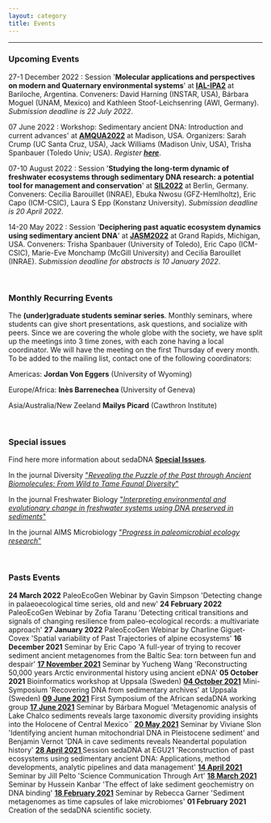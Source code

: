 ```yaml
---
layout: category
title: Events
---
```


---

<div class="intro">
<h3 class="section-title underline">Upcoming Events</h3>

<p>27-1 December 2022 : Session '<b>Molecular applications and perspectives on modern and Quaternary environmental systems</b>' at  <a href="https://www.ial-ipa2022.com/" target="_blank"><b>IAL-IPA2</b></a> at Bariloche, Argentina. Conveners: David Harning (INSTAR, USA), Bárbara Moguel (UNAM, Mexico) and Kathleen Stoof-Leichsenring (AWI, Germany). <i>Submission deadline is 22 July 2022</i>.</p> 
<p>07 June 2022 : Workshop: Sedimentary ancient DNA: Introduction and current advances<b></b>' at  <a href="https://sites.google.com/wisc.edu/amqua2022-madison/workshops-and-field-trips?authuser=0/" target="_blank"><b>AMQUA2022</b></a> at Madison, USA. Organizers: Sarah Crump (UC Santa Cruz, USA), Jack Williams (Madison Univ, USA), Trisha Spanbauer (Toledo Univ; USA). <i>Register <a href="https://docs.google.com/forms/d/1K2gAj7aUh4EQ411HN8lFgDiy9xeqAV0fBqVmwxHVNio/viewform?ts=624ca94b&edit_requested=true" target="_blank"><b>here</b></a></i>.</p>  
<p>07-10 August 2022 : Session '<b>Studying the long-term dynamic of freshwater ecosystems through sedimentary DNA research: a potential tool for management and conservation</b>' at  <a href="https://www.sil2022.org/" target="_blank"><b>SIL2022</b></a> at Berlin, Germany. Conveners: Cecilia Barouillet (INRAE), Ebuka Nwosu (GFZ-Hemlholtz), Eric Capo (ICM-CSIC), Laura S Epp (Konstanz University). <i>Submission deadline is 20 April 2022</i>.</p>  
<p>14-20 May 2022 : Session '<b>Deciphering past aquatic ecosystem dynamics using sedimentary ancient DNA</b>' at  <a href="https://jasm2022.aquaticsocieties.org/" target="_blank"><b>JASM2022</b></a> at Grand Rapids, Michigan, USA. Conveners: Trisha Spanbauer (University of Toledo), Eric Capo (ICM-CSIC), Marie-Eve Monchamp (McGill University) and Cecilia Barouillet (INRAE). <i>Submission deadline for abstracts is 10 January 2022</i>.</p>
<br>  
 
 <h3 class="section-title underline">Monthly Recurring Events</h3>

 <p> The <b>(under)graduate students seminar series</b>. Monthly seminars, where students can give short presentations, ask questions, and socialize with peers. Since we are covering the whole globe with the society, we have split up the meetings into 3 time zones, with each zone having a local coordinator. We will have the meeting on the first Thursday of every month. To be added to the mailing list, contact one of the following coordinators: </p>
 <p>Americas: <b>Jordan Von Eggers</b> (University of Wyoming)</p>
 <p>Europe/Africa: <b>Inès Barrenechea </b>(University of Geneva)</p>
 <p>Asia/Australia/New Zeeland <b>Mailys Picard</b> (Cawthron Institute)</p>
 <br>
 
<h3 class="section-title underline">Special issues</h3> 
<p>Find here more information about sedaDNA <a href="/category/si.html" target="_blank"><b>Special Issues</b></a>.</p>
<p>In the journal Diversity <a href="https://www.mdpi.com/journal/diversity/special_issues/ancient_faunal_diversity" target="_blank">"<i>Revealing the Puzzle of the Past through Ancient Biomolecules: From Wild to Tame Faunal Diversity</i>"</a></p>
<p>In the journal Freshwater Biology <a href="https://ercapo.wixsite.com/sedadna-society/specialissue" target="_blank">"<i>Interpreting environmental and evolutionary change in freshwater systems using DNA preserved in sediments</i>"</a></p>
<p>In the journal AIMS Microbiology <a href="https://www.aimspress.com/aimsmicro/article/6064/special-articles" target="_blank">"<i>Progress in paleomicrobial ecology research</i>"</a></p>
<br>  
<h3 class="section-title underline">Pasts Events</h3>
 <p><b>24 March 2022</b> PaleoEcoGen Webinar by Gavin Simpson 'Detecting change in palaeoecological time series, old and new' <b>24 February 2022</b> PaleoEcoGen Webinar by Zofia Taranu 'Detecting critical transitions and signals of changing resilience from paleo-ecological records: a multivariate approach' <b>27 January 2022</b> PaleoEcoGen Webinar by Charline Giguet-Covex 'Spatial variability of Past Trajectories of alpine ecosystems' <b>16 December 2021</b></a> Seminar by Eric Capo 'A full-year of trying to recover sediment ancient metagenomes from the Baltic Sea: torn between fun and despair' <a href="https://www.youtube.com/watch?v=uvcxcCdyEr8" target="_blank"><b>17 November 2021</b></a> Seminar by Yucheng Wang 'Reconstructing 50,000 years Arctic environmental history using ancient eDNA' <b>05 October 2021</b> Bioinformatics workshop at Uppsala (Sweden) <a href="https://www.youtube.com/watch?v=-57oTu1CrpU" target="_blank"><b>04 October 2021</b></a> Mini-Symposium 'Recovering DNA from sedimentary archives' at Uppsala (Sweden) <a href="https://www.youtube.com/watch?v=17sp_5l928s" target="_blank"><b>09 June 2021</b></a> First Symposium of the African sedaDNA working group <a href="https://www.youtube.com/watch?v=ioBCcIICxwQ" target="_blank"><b>17 June 2021</b></a> Seminar by Bárbara Moguel 'Metagenomic analysis of Lake Chalco sediments reveals large taxonomic diversity providing insights into the Holocene of Central Mexico¨ <a href="https://www.youtube.com/watch?v=0QYkxPMCQuk" target="_blank"><b>20 May 2021</b></a> Seminar by Viviane Slon 'Identifying ancient human mitochondrial DNA in Pleistocene sediment' and Benjamin Vernot 'DNA in cave sediments reveals Neandertal population history' <a href="https://meetingorganizer.copernicus.org/EGU21/session/38812" target="_blank"><b>28 April 2021 </b></a>  Session sedaDNA at EGU21 'Reconstruction of past ecosystems using sedimentary ancient DNA: Applications, method developments, analytic pipelines and data management' <a href="https://www.youtube.com/watch?v=ZPYRj8lIn-c" target="_blank"><b>14 April 2021 </b></a> Seminar by Jill Pelto 'Science Communication Through Art' <a href="https://www.youtube.com/watch?v=59ZmHbODaUk" target="_blank"><b>18 March 2021 </b></a> Seminar by Hussein Kanbar 'The effect of lake sediment geochemistry on DNA binding' <a href="https://www.youtube.com/watch?v=0xt41PY25Xs" target="_blank"><b>18 February 2021</b></a> Seminar by Rebecca Garner 'Sediment metagenomes as time capsules of lake microbiomes' <b>01 February 2021</b> Creation of the sedaDNA scientific society.</p>
</div>
